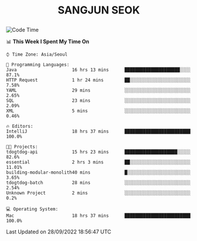 <h1>
 <p align="center">
   SANGJUN SEOK
 </p>
</h1>

<!--START_SECTION:waka-->
![Code Time](http://img.shields.io/badge/Code%20Time-1%2C851%20hrs%2025%20mins-blue)

📊 **This Week I Spent My Time On** 

```text
⌚︎ Time Zone: Asia/Seoul

💬 Programming Languages: 
Java                     16 hrs 13 mins      █████████████████████░░░░   87.1% 
HTTP Request             1 hr 24 mins        ██░░░░░░░░░░░░░░░░░░░░░░░   7.58% 
YAML                     29 mins             ░░░░░░░░░░░░░░░░░░░░░░░░░   2.65% 
SQL                      23 mins             ░░░░░░░░░░░░░░░░░░░░░░░░░   2.09% 
XML                      5 mins              ░░░░░░░░░░░░░░░░░░░░░░░░░   0.46%

🔥 Editors: 
IntelliJ                 18 hrs 37 mins      █████████████████████████   100.0%

🐱‍💻 Projects: 
tdogtdog-api             15 hrs 23 mins      ████████████████████░░░░░   82.6% 
essential                2 hrs 3 mins        ██░░░░░░░░░░░░░░░░░░░░░░░   11.01% 
building-modular-monolith40 mins             █░░░░░░░░░░░░░░░░░░░░░░░░   3.65% 
tdogtdog-batch           28 mins             ░░░░░░░░░░░░░░░░░░░░░░░░░   2.54% 
Unknown Project          2 mins              ░░░░░░░░░░░░░░░░░░░░░░░░░   0.2%

💻 Operating System: 
Mac                      18 hrs 37 mins      █████████████████████████   100.0%

```


 Last Updated on 28/09/2022 18:56:47 UTC
<!--END_SECTION:waka-->
